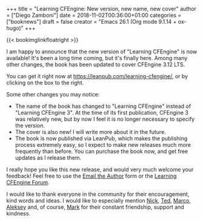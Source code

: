 +++
title = "Learning CFEngine: New version, new name, new cover"
author = ["Diego Zamboni"]
date = 2018-11-02T00:36:00+01:00
categories = ["booknews"]
draft = false
creator = "Emacs 26.1 (Org mode 9.1.14 + ox-hugo)"
+++

{{< bookimglinkfloatright >}}

I am happy to announce that the new version of "Learning CFEngine" is now available! It's been a long time coming, but it's finally here. Among many other changes, the book has been updated to cover CFEngine 3.12 LTS.

You can get it right now at <https://leanpub.com/learning-cfengine/>, or by clicking on the box to the right.

Some other changes you may notice:

-   The name of the book has changed to "Learning CFEngine" instead of "Learning CFEngine 3". At the time of its first publication, CFEngine 3 was relatively new, but by now I feel it is no longer necessary to specify the version.
-   The cover is also new! I will write more about it in the future.
-   The book is now published via LeanPub, which makes the publishing process extremely easy, so I expect to make new releases much more frequently than before. You can purchase the book now, and get free updates as I release them.

I really hope you like this new release, and would very much welcome your feedback! Feel free to use the [Email the Author](https://leanpub.com/learning-cfengine/email%5Fauthor/new) form or the [Learning CFEngine Forum](https://community.leanpub.com/c/learning-cfengi).

I would like to thank everyone in the community for their encouragement, kind words and ideas. I would like to especially mention [Nick](https://cmdln.org/), [Ted](https://github.com/tzz), [Marco](https://syslog.me/), [Aleksey](https://twitter.com/atsaloli) and, of course, [Mark](http://markburgess.org/) for their constant friendship, support and kindness.
